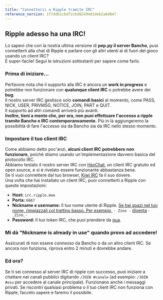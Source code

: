 ```yaml
---
title: "Connettersi a Ripple tramite IRC"
reference_version: 1f7dd61cbdf2c6d8249481deb2a8d847
---
```

## Ripple adesso ha una IRC!
Lo sapevi che con la nostra ultima versione di **pep.py il server Bancho**, puoi connetterti alla chat di Ripple e parlare con gli altri utenti al di fuori del gioco usando un client IRC?  
È super-facile! Segui le istruzioni sottostanti per sapere come farlo.

### Prima di iniziare...
Perfavore nota che il supporto alla IRC è ancora un **work in progress** e potrebbe non funzionare con **qualunque client IRC** o potrebbe avere dei **bug**.  
Il nostro server IRC gestisce solo **comandi basici** al momento, come PASS, NICK, USER, PRIVMSG, NOTICE, JOIN, PART e QUIT.  
Il supporto ad altri comandi arriverà più avanti.  
**Inoltre, tieni a mente che, per ora, non puoi effettuare l'accesso a ripple tramite Bancho e IRC contemporaneamente.** Più in là aggiungeremo la possibilità di fare l'accesso sia da Bancho sia da IRC nello stesso momento.

### Impostare il tuo client IRC
Come abbiamo detto poc'anzi, **alcuni client IRC potrebbero non funzionare**, poiché stiamo usando un'implementazione davvero basica del protocollo IRC.  
Abbiamo testato il nostro server IRC con [HexChat](https://hexchat.github.io), un client IRC gratuito ed open source, e si è rivelato essere funzionante abbastanza bene.  
Se ti vuoi connettere dal tuo browser, [Kiwi IRC](https://kiwiirc.com/) fa il suo dovere.
<br>
Una volta che hai installato un client IRC, puoi connetterti a Ripple con queste impostazioni:  

- **Host:** `irc.ripple.moe`  
- **Porta:** `6667`  
- **Nickname e username:** Il tuo nome utente di Ripple. <u>Se hai spazi nel tuo nome, rimpiazzali col trattino basso. Per esempio,</u> `- Zino -` <u>diventa</u> `-_Zino_-`  
- **Password:** Il tuo token IRC, che puoi prendere da [qua](/irc).  

### Mi dà "Nickname is already in use" quando provo ad accedere!
Assicurati di non essere connesso da Bancho o da un altro client IRC. Se ancora non funziona, riprova entro 2 minuti e dovrebbe andare.

### Ed ora?
Se ti sei connesso al server IRC di ripple con successo, puoi iniziare a chattare nei canali pubblici digitando `/JOIN #canale` (ad esempio: `/JOIN #osu` per accedere al canale principale). Funzionano anche i messaggi privati. Se riscontri qualsiasi problema o il tuo client IRC non funziona con Ripple, faccelo sapere e faremo il possibile.
